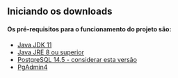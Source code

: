 ## Iniciando os downloads

#### Os pré-requisitos para o funcionamento do projeto são:
- [Java JDK 11](https://www.oracle.com/br/java/technologies/javase/jdk11-archive-downloads.html "Java JDK")
- [Java JRE 8 ou superior](https://www.oracle.com/br/java/technologies/javase/javase8u211-later-archive-downloads.html)
- [PostgreSQL 14.5 - considerar esta versão](https://www.enterprisedb.com/downloads/postgres-postgresql-downloads)
- [PgAdmin4](https://www.pgadmin.org/download/)

